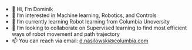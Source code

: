 - 👋 Hi, I’m Dominik
- 👀 I’m interested in Machine learning, Robotics, and Controls
- 🌱 I’m currently learning Robot learning from Columbia Unoversity
- 💞️ I’m looking to collaborate on Supervised learning to find most efficient ways of robot movement and path trajectory
- 📫 You can reach via email: d.nasilowski@columbia.com

<!---
dnasilow/dnasilow is a ✨ special ✨ repository because its `README.md` (this file) appears on your GitHub profile.
You can click the Preview link to take a look at your changes.
--->
